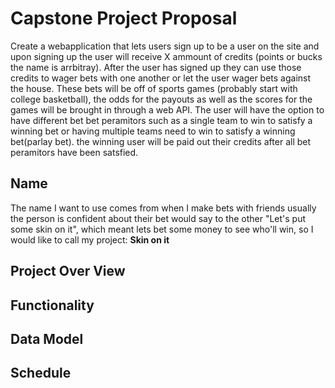 # Capstone Project Proposal
Create a webapplication that lets users sign up to be a user on the site and upon signing up the user will receive X ammount of credits (points or bucks the name is arrbitray). After the user has signed up they can use those credits to wager bets with one another or let the user wager bets against the house. These bets will be off of sports games (probably start with college basketball), the odds for the payouts as well as the scores for the games will be brought in through a web API. The user will have the option to have different bet bet peramitors such as a single team to win to satisfy a winning bet or having multiple teams need to win to satisfy a winning bet(parlay bet). the winning user will be paid out their credits after all bet peramitors have been satsfied.

## Name
The name I want to use comes from when I make bets with friends usually the person is confident about their bet would say to the other "Let's put some skin on it", which meant lets bet some money to see who'll win, so I would like to call my project: **Skin on it**

## Project Over View
## Functionality
## Data Model
## Schedule